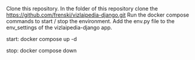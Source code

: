 Clone this repository.
In the folder of this repository clone the https://github.com/frenski/vizlaipedia-django.git
Run the docker compose commands to start / stop the environment.
Add the env.py file to the env_settings of the vizlaipedia-django app.

start:
   docker compose up -d

stop:
   docker compose down
